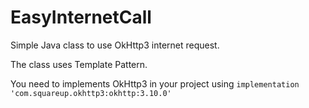 # EasyInternetCall

Simple Java class to use OkHttp3 internet request.

The class uses Template Pattern.

You need to implements OkHttp3 in your project using ```implementation 'com.squareup.okhttp3:okhttp:3.10.0'```
